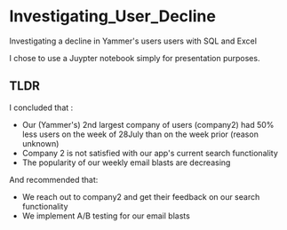 # Investigating_User_Decline
Investigating a decline in Yammer's users users with SQL and Excel

I chose to use a Juypter notebook simply for presentation purposes. 

## TLDR
I concluded that :
 - Our (Yammer's) 2nd largest company of users (company2) had 50% less users on the week of 28July than on the week prior (reason unknown)
 - Company 2 is not satisfied with our app's current search functionality
 - The popularity of our weekly email blasts are decreasing
 
 And recommended that:
  - We reach out to company2 and get their feedback on our search functionality
  - We implement A/B testing for our email blasts
 
